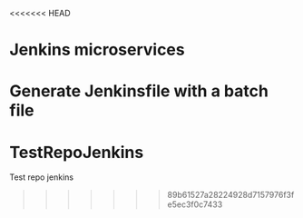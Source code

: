 <<<<<<< HEAD
# Jenkins microservices
Generate Jenkinsfile with a batch file
=======
# TestRepoJenkins
Test repo jenkins
>>>>>>> 89b61527a28224928d7157976f3fe5ec3f0c7433
